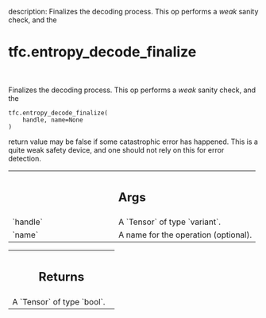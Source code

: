 description: Finalizes the decoding process. This op performs a *weak* sanity check, and the

<div itemscope itemtype="http://developers.google.com/ReferenceObject">
<meta itemprop="name" content="tfc.entropy_decode_finalize" />
<meta itemprop="path" content="Stable" />
</div>

# tfc.entropy_decode_finalize

<!-- Insert buttons and diff -->

<table class="tfo-notebook-buttons tfo-api nocontent" align="left">

</table>



Finalizes the decoding process. This op performs a *weak* sanity check, and the

<pre class="devsite-click-to-copy prettyprint lang-py tfo-signature-link">
<code>tfc.entropy_decode_finalize(
    handle, name=None
)
</code></pre>



<!-- Placeholder for "Used in" -->

return value may be false if some catastrophic error has happened. This is a
quite weak safety device, and one should not rely on this for error detection.

<!-- Tabular view -->
 <table class="responsive fixed orange">
<colgroup><col width="214px"><col></colgroup>
<tr><th colspan="2"><h2 class="add-link">Args</h2></th></tr>

<tr>
<td>
`handle`
</td>
<td>
A `Tensor` of type `variant`.
</td>
</tr><tr>
<td>
`name`
</td>
<td>
A name for the operation (optional).
</td>
</tr>
</table>



<!-- Tabular view -->
 <table class="responsive fixed orange">
<colgroup><col width="214px"><col></colgroup>
<tr><th colspan="2"><h2 class="add-link">Returns</h2></th></tr>
<tr class="alt">
<td colspan="2">
A `Tensor` of type `bool`.
</td>
</tr>

</table>

